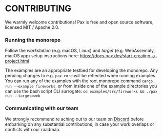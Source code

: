 # CONTRIBUTING

We warmly welcome contributions!  Pax is free and open source software, licensed MIT / Apache 2.0.

### Running the monorepo
Follow the *workstation* (e.g. macOS, Linux) and *target* (e.g. WebAssembly, macOS app) setup instructions here: https://docs.pax.dev/start-creating-a-project.html

The examples are an appropriate testbed for developing the monorepo.  Any pending changes to e.g. `pax-core` will be reflected
when running examples.  You can run any of the examples with the root monorepo command `cargo run --example fireworks`, or from inside one of the example directories you can use the bash script CLI surrogate: `cd examples/src/fireworks && ./pax run --target=web`

### Communicating with our team
We strongly recommend re aching out to our team on [Discord](https://discord.gg/Eq8KWAUc6b) before embarking on any substantial contributions, in
case your work overlaps or conflicts with our roadmap.  

